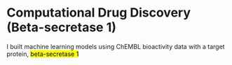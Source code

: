 # Computational Drug Discovery (Beta-secretase 1)
I built machine learning models using ChEMBL bioactivity data with a target protein, <mark>beta-secretase 1</mark>
